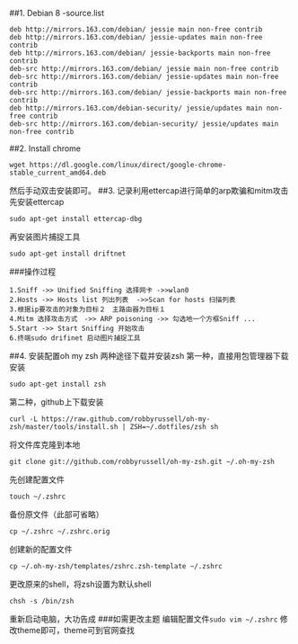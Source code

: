 ##1. Debian 8 -source.list
```
deb http://mirrors.163.com/debian/ jessie main non-free contrib
deb http://mirrors.163.com/debian/ jessie-updates main non-free contrib
deb http://mirrors.163.com/debian/ jessie-backports main non-free contrib
deb-src http://mirrors.163.com/debian/ jessie main non-free contrib
deb-src http://mirrors.163.com/debian/ jessie-updates main non-free contrib
deb-src http://mirrors.163.com/debian/ jessie-backports main non-free contrib
deb http://mirrors.163.com/debian-security/ jessie/updates main non-free contrib
deb-src http://mirrors.163.com/debian-security/ jessie/updates main non-free contrib
```
##2. Install chrome
```
wget https://dl.google.com/linux/direct/google-chrome-stable_current_amd64.deb
```
然后手动双击安装即可。
##3. 记录利用ettercap进行简单的arp欺骗和mitm攻击
先安装ettercap
```
sudo apt-get install ettercap-dbg 
```
再安装图片捕捉工具
```
sudo apt-get install driftnet
```
###操作过程
```
1.Sniff ->> Unified Sniffing 选择网卡 ->>wlan0
2.Hosts ->> Hosts list 列出列表  ->>Scan for hosts 扫描列表
3.根据ip要攻击的对象为目标２　主路由器为目标１
4.Mitm 选择攻击方式　->> ARP poisoning ->> 勾选地一个方框Sniff ...
5.Start ->> Start Sniffing 开始攻击
6.终端sudo drifinet 启动图片捕捉工具
```
##4. 安装配置oh my zsh
两种途径下载并安装zsh
第一种，直接用包管理器下载安装
```
sudo apt-get install zsh
```
第二种，github上下载安装
```
curl -L https://raw.github.com/robbyrussell/oh-my-zsh/master/tools/install.sh | ZSH=~/.dotfiles/zsh sh
```

将文件库克隆到本地
```
git clone git://github.com/robbyrussell/oh-my-zsh.git ~/.oh-my-zsh
```
先创建配置文件
```
touch ~/.zshrc
```
备份原文件（此部可省略）
```
cp ~/.zshrc ~/.zshrc.orig
```
创建新的配置文件
```
cp ~/.oh-my-zsh/templates/zshrc.zsh-template ~/.zshrc
```
更改原来的shell，将zsh设置为默认shell
```
chsh -s /bin/zsh
```
重新启动电脑，大功告成
###如需更改主题
编辑配置文件```sudo vim ~/.zshrc``` 修改theme即可，theme可到官网查找
